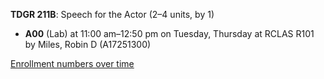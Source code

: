 **TDGR 211B**: Speech for the Actor (2–4 units, by 1)

- **A00** (Lab) at 11:00 am–12:50 pm on Tuesday, Thursday at RCLAS R101 by Miles, Robin D (A17251300)

[Enrollment numbers over time](./TDGR211B.tsv)
